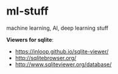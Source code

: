 # ml-stuff
machine learning, AI, deep learning stuff

**Viewers for sqlite**:
+ https://inloop.github.io/sqlite-viewer/
+ http://sqlitebrowser.org/
+ http://www.sqliteviewer.org/database/
